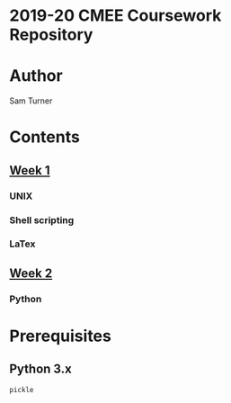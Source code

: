 # **2019-20 CMEE Coursework Repository**
# Author
Sam Turner
# Contents
## [Week 1](https://github.com/SamT123/CMEECoursework/tree/master/Week1)
### UNIX
### Shell scripting
### LaTex

## [Week 2](https://github.com/SamT123/CMEECoursework/tree/master/Week2)
### Python

# Prerequisites
## Python 3.x
`pickle`
 

